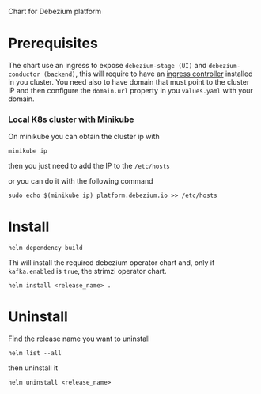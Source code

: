 Chart for Debezium platform

# Prerequisites
The chart use an ingress to expose `debezium-stage (UI)` and `debezium-conductor (backend)`,
this will require to have an [ingress controller](https://kubernetes.io/docs/concepts/services-networking/ingress-controllers/) installed in you cluster.
You need also to have domain that must point to the cluster IP and then configure the `domain.url` property in you `values.yaml` with your domain.

### Local K8s cluster with Minikube
On minikube you can obtain the cluster ip with 

```shell
minikube ip
```
then you just need to add the IP to the `/etc/hosts` 

or you can do it with the following command

```shell
sudo echo $(minikube ip) platform.debezium.io >> /etc/hosts
```

# Install

```shell
helm dependency build
```
Thi will install the required debezium operator chart and, only if `kafka.enabled` is `true`, the strimzi operator chart.

```shell
helm install <release_name> .
```

# Uninstall

Find the release name you want to uninstall

```shell
helm list --all
```

then uninstall it

```shell
helm uninstall <release_name>
```
